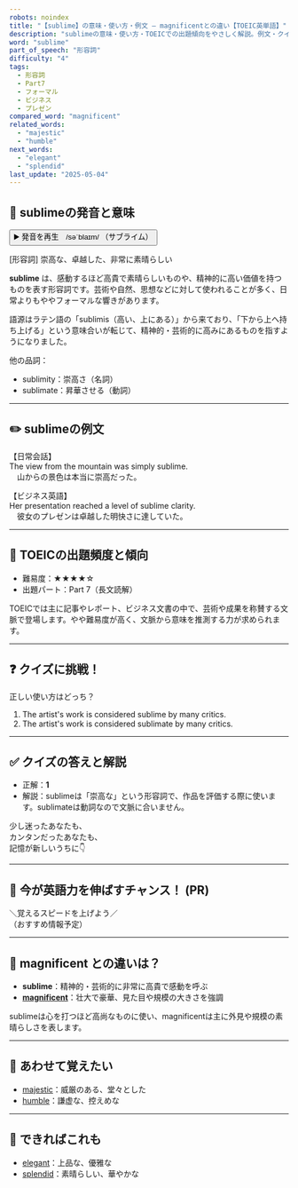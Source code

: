 ```yaml
---
robots: noindex
title: "【sublime】の意味・使い方・例文 ― magnificentとの違い【TOEIC英単語】"
description: "sublimeの意味・使い方・TOEICでの出題傾向をやさしく解説。例文・クイズ付きでmagnificentとの違いもわかりやすく学べます。"
word: "sublime"
part_of_speech: "形容詞"
difficulty: "4"
tags:
  - 形容詞
  - Part7
  - フォーマル
  - ビジネス
  - プレゼン
compared_word: "magnificent"
related_words:
  - "majestic"
  - "humble"
next_words:
  - "elegant"
  - "splendid"
last_update: "2025-05-04"
---
```


## 🔰 sublimeの発音と意味

<button class="play-audio" onclick="playTTS('sublime')">
  <span class="play-audio-main">
    ▶️ 発音を再生　/səˈblaɪm/
  </span>
  <span class="play-audio-sub">
    （サブライム）
  </span>
</button>

[形容詞] 崇高な、卓越した、非常に素晴らしい

**sublime** は、感動するほど高貴で素晴らしいものや、精神的に高い価値を持つものを表す形容詞です。芸術や自然、思想などに対して使われることが多く、日常よりもややフォーマルな響きがあります。

語源はラテン語の「sublimis（高い、上にある）」から来ており、「下から上へ持ち上げる」という意味合いが転じて、精神的・芸術的に高みにあるものを指すようになりました。

他の品詞：  
- sublimity：崇高さ（名詞）
- sublimate：昇華させる（動詞）

---

## ✏️ sublimeの例文

【日常会話】  
The view from the mountain was simply sublime.  
　山からの景色は本当に崇高だった。

【ビジネス英語】  
Her presentation reached a level of sublime clarity.  
　彼女のプレゼンは卓越した明快さに達していた。

---

## 🎯 TOEICの出題頻度と傾向

- 難易度：★★★★☆
- 出題パート：Part 7（長文読解）

TOEICでは主に記事やレポート、ビジネス文書の中で、芸術や成果を称賛する文脈で登場します。やや難易度が高く、文脈から意味を推測する力が求められます。

---

## ❓ クイズに挑戦！

正しい使い方はどっち？

1. The artist's work is considered sublime by many critics.  
2. The artist's work is considered sublimate by many critics.

---

## ✅ クイズの答えと解説

- 正解：**1**
- 解説：sublimeは「崇高な」という形容詞で、作品を評価する際に使います。sublimateは動詞なので文脈に合いません。

少し迷ったあなたも、  
カンタンだったあなたも、  
記憶が新しいうちに👇️

---

## 🚀 今が英語力を伸ばすチャンス！ (PR)

<div class="info-center">
＼覚えるスピードを上げよう／<br>  
（おすすめ情報予定）
</div>

---

## 🤔  magnificent との違いは？

- **sublime**：精神的・芸術的に非常に高貴で感動を呼ぶ
- **[magnificent](/word/magnificent)**：壮大で豪華、見た目や規模の大きさを強調

sublimeは心を打つほど高尚なものに使い、magnificentは主に外見や規模の素晴らしさを表します。

---

## 🧩 あわせて覚えたい

- [majestic](/word/majestic)：威厳のある、堂々とした
- [humble](/word/humble)：謙虚な、控えめな

---

## 📖 できればこれも

- [elegant](/word/elegant)：上品な、優雅な
- [splendid](/word/splendid)：素晴らしい、華やかな
<!-- cvid: aid45_bid17 -->
